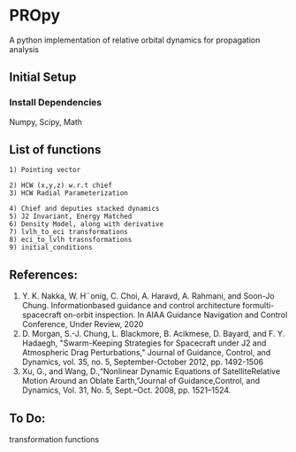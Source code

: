 # PROpy
A python implementation of relative orbital dynamics for propagation analysis

## Initial Setup 

### Install Dependencies 

Numpy, Scipy, Math

## List of functions
    
    1) Pointing vector
    
    2) HCW (x,y,z) w.r.t chief
    3) HCW Radial Parameterization
    
    4) Chief and deputies stacked dynamics
    5) J2 Invariant, Energy Matched
    6) Density Model, along with derivative
    7) lvlh_to_eci transformations
    8) eci_to_lvlh trasnsformations 
    9) initial_conditions 

## References:
  1) Y. K. Nakka, W. H¨onig, C. Choi, A. Haravd, A. Rahmani, and Soon-Jo Chung. Informationbased guidance and control architecture formulti-spacecraft on-orbit inspection. In AIAA Guidance Navigation and Control Conference, Under Review, 2020
  2) D. Morgan, S.-J. Chung, L. Blackmore, B. Acikmese, D. Bayard, and F. Y. Hadaegh, "Swarm-Keeping Strategies for Spacecraft under J2 and Atmospheric Drag     Perturbations," Journal of Guidance, Control, and Dynamics, vol. 35, no. 5, September-October 2012, pp. 1492-1506
  3) Xu, G., and Wang, D.,“Nonlinear Dynamic Equations of SatelliteRelative Motion Around an Oblate Earth,”Journal of Guidance,Control, and Dynamics, Vol. 31, No. 5, Sept.–Oct. 2008, pp. 1521–1524. 



## To Do: 

transformation functions 
